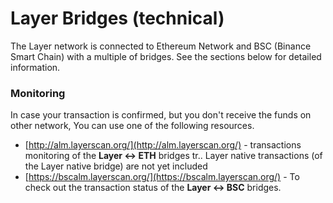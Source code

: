 # Layer Bridges \(technical\)

The Layer network is connected to Ethereum Network and BSC \(Binance Smart Chain\) with a multiple of bridges. See the sections below for detailed information.

### Monitoring

In case your transaction is confirmed, but you don't receive the funds on other network, You can use one of the following resources.

* [http://alm.layerscan.org/](http://alm.layerscan.org/) - transactions monitoring of the **Layer &lt;-&gt; ETH** bridges tr.. Layer native transactions \(of the Layer native bridge\) are not yet included
* [https://bscalm.layerscan.org/](https://bscalm.layerscan.org/) - To check out the transaction status of the **Layer &lt;-&gt; BSC** bridges.

